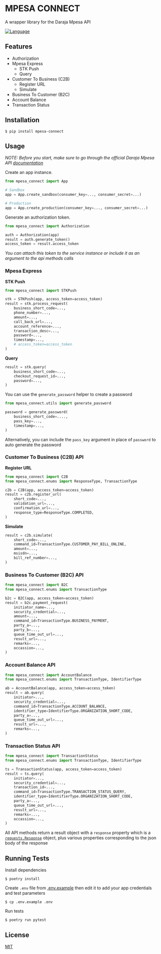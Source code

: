 # MPESA CONNECT

A wrapper library for the Daraja Mpesa API

[![Language](https://img.shields.io/badge/language-python-green.svg)](https://python.org)

## Features

- Authorization
- Mpesa Express
  - STK Push
  - Query
- Customer To Business (C2B)
    - Register URL
    - Simulate
- Business To Customer (B2C)
- Account Balance
- Transaction Status

## Installation

    $ pip install mpesa-connect

## Usage

*NOTE: Before you start, make sure to go through the official Daraja Mpesa API [documentation](https://developer.safaricom.co.ke/Documentation)* 

Create an app instance. 

```python
from mpesa_connect import App

# Sandbox
app = App.create_sandbox(consumer_key=..., consumer_secret=...)

# Production
app = App.create_production(consumer_key=..., consumer_secret=...)
```

Generate an authorization token.

```python
from mpesa_connect import Authorization

auth = Authorization(app)
result = auth.generate_token()
access_token = result.access_token
```
*You can attach this token to the service instance or include it as an argument to the api methods calls*

### Mpesa Express

**STK Push**
```python
from mpesa_connect import STKPush

stk = STKPush(app, access_token=access_token)
result = stk.process_request(
    business_short_code=...,
    phone_number=...,
    amount=...,
    call_back_url=...,
    account_reference=...,
    transaction_desc=...,
    password=...,
    timestamp=...,
    # access_token=access_token
)
```

**Query**
```python
result = stk.query(
    business_short_code=...,
    checkout_request_id=...,
    password=...,
)
```
You can use the `generate_password` helper to create a password

```python
from mpesa_connect.utils import generate_password

password = generate_password(
    business_short_code=....,
    pass_key=...,
    timestamp=...,
)
```
Alternatively, you can include the `pass_key` argument in place of `password` to auto generate the password

### Customer To Business (C2B) API

**Register URL**
```python
from mpesa_connect import C2B
from mpesa_connect.enums import ResponseType, TransactionType

c2b = C2B(app, access_token=access_token)
result = c2b.register_url(
    short_code=...,
    validation_url=...,
    confirmation_url=...,
    response_type=ResponseType.COMPLETED,
)
```

**Simulate**
```python
result = c2b.simulate(
    short_code=...,
    command_id=TransactionType.CUSTOMER_PAY_BILL_ONLINE,
    amount=...,
    msisdn=...,
    bill_ref_number=...,
)
```

### Business To Customer (B2C) API

```python
from mpesa_connect import B2C
from mpesa_connect.enums import TransactionType

b2c = B2C(app, access_token=access_token)
result = b2c.payment_request(
    initiator_name=...,
    security_credential=...,
    amount=...,
    command_id=TransactionType.BUSINESS_PAYMENT,
    party_a=...,
    party_b=...,
    queue_time_out_url=...,
    result_url=...,
    remarks=...,
    occassion=...,
)
```

### Account Balance API

```python
from mpesa_connect import AccountBalance
from mpesa_connect.enums import TransactionType, IdentifierType

ab = AccountBalance(app, access_token=access_token)
result = ab.query(
    initiator=...,
    security_credential=...,
    command_id=TransactionType.ACCOUNT_BALANCE,
    identifier_type=IdentifierType.ORGANIZATION_SHORT_CODE,
    party_a=...,
    queue_time_out_url=...,
    result_url=...,
    remarks=...,
)
```

### Transaction Status API

```python
from mpesa_connect import TransactionStatus
from mpesa_connect.enums import TransactionType, IdentifierType

ts = TransactionStatus(app, access_token=access_token)
result = ts.query(
    initiator=...,
    security_credential=...,
    transaction_id=...,
    command_id=TransactionType.TRANSACTION_STATUS_QUERY,
    identifier_type=IdentifierType.ORGANIZATION_SHORT_CODE,
    party_a=...,
    queue_time_out_url=...,
    result_url=...,
    remarks=...,
    occassion=...,
)
```

All API methods return a result object with a `response` property which is a [`requests.Response`](https://requests.readthedocs.io/en/latest/api/#requests.Response) object, plus various properties corresponding to the json body of the response

## Running Tests

Install dependencies

    $ poetry install

Create `.env` file from [.env.example](https://github.com/enwawerueli/mpesa-connect/blob/main/.env.example) then edit it to add your app credentials and test parameters

    $ cp .env.example .env

 Run tests

    $ poetry run pytest

## License

[MIT](https://github.com/enwawerueli/mpesa-connect/blob/main/LICENSE)
